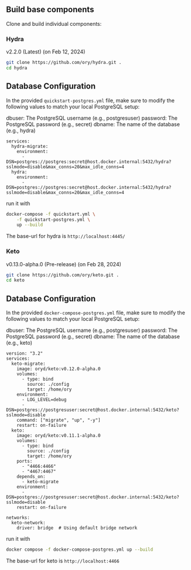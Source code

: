 ## Build base components

Clone and build individual components:

### Hydra
v2.2.0 (Latest)
(on Feb 12, 2024)

```sh
git clone https://github.com/ory/hydra.git .
cd hydra
```

## Database Configuration
In the provided `quickstart-postgres.yml` file, make sure to modify the following values to match your local PostgreSQL setup:

dbuser: The PostgreSQL username (e.g., postgresuser)
password: The PostgreSQL password (e.g., secret)
dbname: The name of the database (e.g., hydra)

```
services:
  hydra-migrate:
    environment:
      - DSN=postgres://postgres:secret@host.docker.internal:5432/hydra?sslmode=disable&max_conns=20&max_idle_conns=4
  hydra:
    environment:
      - DSN=postgres://postgres:secret@host.docker.internal:5432/hydra?sslmode=disable&max_conns=20&max_idle_conns=4
```

run it with 
```sh
docker-compose -f quickstart.yml \
    -f quickstart-postgres.yml \
    up --build
```

The base-url for hydra is `http://localhost:4445/`


### Keto
v0.13.0-alpha.0 (Pre-release)
(on Feb 28, 2024)
```sh
git clone https://github.com/ory/keto.git .
cd keto
```
## Database Configuration
In the provided `docker-compose-postgres.yml` file, make sure to modify the following values to match your local PostgreSQL setup:

dbuser: The PostgreSQL username (e.g., postgresuser)
password: The PostgreSQL password (e.g., secret)
dbname: The name of the database (e.g., keto)

```
version: "3.2"
services:
  keto-migrate:
    image: oryd/keto:v0.12.0-alpha.0
    volumes:
      - type: bind
        source: ./config
        target: /home/ory
    environment:
      - LOG_LEVEL=debug
      - DSN=postgres://postgresuser:secret@host.docker.internal:5432/keto?sslmode=disable
    command: ["migrate", "up", "-y"]
    restart: on-failure
  keto:
    image: oryd/keto:v0.11.1-alpha.0
    volumes:
      - type: bind
        source: ./config
        target: /home/ory
    ports:
      - "4466:4466"
      - "4467:4467"
    depends_on:
      - keto-migrate
    environment:
      - DSN=postgres://postgresuser:secret@host.docker.internal:5432/keto?sslmode=disable
    restart: on-failure
  
networks:
  keto-network:
    driver: bridge  # Using default bridge network

```

run it with 
```sh
docker compose -f docker-compose-postgres.yml up --build
```

The base-url for keto is `http://localhost:4466`